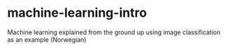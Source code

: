 # machine-learning-intro
Machine learning explained from the ground up using image classification as an example (Norwegian)
